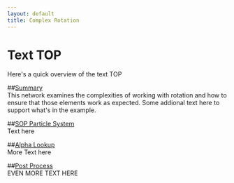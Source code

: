 ```yaml
---
layout: default
title: Complex Rotation
---
```


# Text TOP

Here's a quick overview of the text TOP

##[Summary](#1)  
This network examines the complexities of working with rotation and how to ensure that those elements work as expected. Some addional text here to support what's in the example. 

##[SOP Particle System](#2)  
Text here

##[Alpha Lookup](#3)  
More Text here

##[Post Process](#4)  
EVEN MORE TEXT HERE
